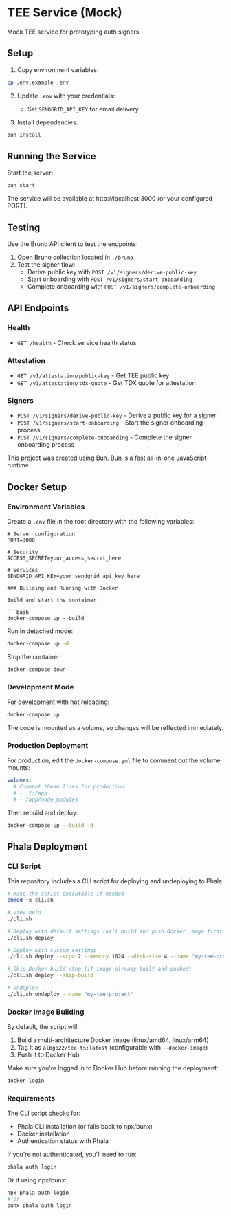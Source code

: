 # TEE Service (Mock)

Mock TEE service for prototyping auth signers.

## Setup

1. Copy environment variables:

```bash
cp .env.example .env
```

2. Update `.env` with your credentials:
   - Set `SENDGRID_API_KEY` for email delivery

3. Install dependencies:

```bash
bun install
```

## Running the Service

Start the server:

```bash
bun start
```

The service will be available at http://localhost:3000 (or your configured PORT).

## Testing

Use the Bruno API client to test the endpoints:

1. Open Bruno collection located in `./bruno`
2. Test the signer flow:
   - Derive public key with `POST /v1/signers/derive-public-key`
   - Start onboarding with `POST /v1/signers/start-onboarding`
   - Complete onboarding with `POST /v1/signers/complete-onboarding`

## API Endpoints

### Health
- `GET /health` - Check service health status

### Attestation
- `GET /v1/attestation/public-key` - Get TEE public key
- `GET /v1/attestation/tdx-quote` - Get TDX quote for attestation

### Signers
- `POST /v1/signers/derive-public-key` - Derive a public key for a signer
- `POST /v1/signers/start-onboarding` - Start the signer onboarding process
- `POST /v1/signers/complete-onboarding` - Complete the signer onboarding process

This project was created using Bun. [Bun](https://bun.sh) is a fast all-in-one JavaScript runtime.

## Docker Setup

### Environment Variables

Create a `.env` file in the root directory with the following variables:

```
# Server configuration
PORT=3000

# Security
ACCESS_SECRET=your_access_secret_here

# Services
SENDGRID_API_KEY=your_sendgrid_api_key_here

### Building and Running with Docker

Build and start the container:

```bash
docker-compose up --build
```

Run in detached mode:

```bash
docker-compose up -d
```

Stop the container:

```bash
docker-compose down
```

### Development Mode

For development with hot reloading:

```bash
docker-compose up
```

The code is mounted as a volume, so changes will be reflected immediately.

### Production Deployment

For production, edit the `docker-compose.yml` file to comment out the volume mounts:

```yaml
volumes:
  # Comment these lines for production
  # - ./:/app
  # - /app/node_modules
```

Then rebuild and deploy:

```bash
docker-compose up --build -d
```

## Phala Deployment

### CLI Script

This repository includes a CLI script for deploying and undeploying to Phala:

```bash
# Make the script executable if needed
chmod +x cli.sh

# View help
./cli.sh

# Deploy with default settings (will build and push Docker image first)
./cli.sh deploy

# Deploy with custom settings
./cli.sh deploy --vcpu 2 --memory 1024 --disk-size 4 --name "my-tee-project" --docker-image "myorg/myimage:latest"

# Skip Docker build step (if image already built and pushed)
./cli.sh deploy --skip-build

# Undeploy
./cli.sh undeploy --name "my-tee-project"
```

### Docker Image Building

By default, the script will:
1. Build a multi-architecture Docker image (linux/amd64, linux/arm64)
2. Tag it as `albgp22/tee-ts:latest` (configurable with `--docker-image`)
3. Push it to Docker Hub

Make sure you're logged in to Docker Hub before running the deployment:
```bash
docker login
```

### Requirements

The CLI script checks for:
- Phala CLI installation (or falls back to npx/bunx)
- Docker installation
- Authentication status with Phala

If you're not authenticated, you'll need to run:
```bash
phala auth login
```

Or if using npx/bunx:
```bash
npx phala auth login
# or
bunx phala auth login
```
